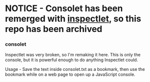 # NOTICE - Consolet has been remerged with [inspectlet](https://github.com/zeroxoneafour/inspectlet), so this repo has been archived

### consolet
Inspectlet was very broken, so I'm remaking it here. This is only the console, but it is powerful enough to do anything Inspectlet could.

Usage - Save the text inside consolet.txt as a bookmark, then use the bookmark while on a web page to open up a JavaScript console.
